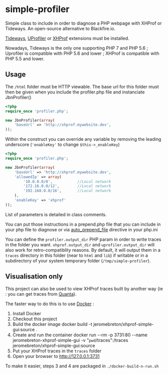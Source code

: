 # simple-profiler
Simple class to include in order to diagnose a PHP webpage with XHProf or Tideways. An open-source alternative to Blackfire.io.

[Tideways](https://github.com/tideways/php-profiler-extension), [UProfiler](https://github.com/FriendsOfPHP/uprofiler) or [XHProf](https://github.com/phacility/xhprof) extensions must be installed.

Nowadays, Tideways is the only one supporting PHP 7 and PHP 5.6 ;
Uprofiler is compatible with PHP 5.6 and lower ;
XHProf is compatible with PHP 5.5 and lower.

## Usage

The `/html` folder must be HTTP viewable. The base url for this folder must then be given when you include the profiler.php file and instanciate JbnProfiler()

```php
<?php
require_once 'profiler.php';

new JbnProfiler(array(
    'baseUrl' => 'http://xhprof.mywebsite.dev',
));
```

Within the construct you can override any variable by removing the leading underscore (`'enableKey'` to change `$this->_enableKey`)

```php
<?php
require_once 'profiler.php';

new JbnProfiler(array(
    'baseUrl' => 'http://xhprof.mywebsite.dev',
    'allowedIp' => array(
        '10.0.0.0/8',           //Local network
        '172.16.0.0/12',        //Local network
        '192.168.0.0/16',       //Local network
    ),
    'enableKey' => 'xhprof'
));
```

List of parameters is detailed in class comments.

You can put those instructions in a prepend.php file that you can include in your php file to diagnose
or via [auto_prepend_file](http://php.net/manual/ini.core.php#ini.auto-prepend-file) directive in your php.ini

You can define the `profiler.output_dir` PHP param in order to write traces in the folder you want. `xhprof.output_dir`
and `uprofiler.output_dir` will also work for retro-compatiblity reasons. By default, it will output them in a `traces`
directory in this folder (near to `html` and `lib`) if writable or in a subdirectory of your system temporary
folder (`/tmp/simple-profiler`).

## Visualisation only

This project can also be used to view XHProf traces built by another way (ie : you can get traces from [Quanta](https://www.quanta-computing.com/)).

The faster way to do this is to use [Docker](https://www.docker.com/) :

1. Install Docker
2. Checkout this project
3. Build the docker image 
        docker build -t jeromebreton/xhprof-simple-gui:source .
4. Create and run the container 
        docker run --rm -p 3731:80 --name jeromebreton-xhprof-simple-gui -v "`pwd`/traces":/traces jeromebreton/xhprof-simple-gui:source
5. Put your XHProf traces in the `traces` folder
6. Open your browser to http://127.0.0.1:3731

To make it easier, steps 3 and 4 are packaged in `./docker-build-n-run.sh`


